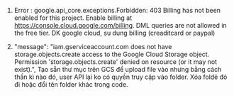 1.  Error : google.api_core.exceptions.Forbidden: 403 Billing has not been enabled for this project. Enable billing at https://console.cloud.google.com/billing. DML queries are not allowed in the free tier.
DK google cloud, su dung billing (creaditcard or paypal)

2. "message": "iam.gserviceaccount.com does not have storage.objects.create access to the Google Cloud Storage object. Permission 'storage.objects.create' denied on resource (or it may not exist).",
Tạo sẵn thư mục trên GCS để upload file vào nhưng bằng cách thần kì nào đó, user API lại ko có quyền truy cập vào folder. Xóa foldẻ đó đi hoặc đổi tên folder khác trong code.
